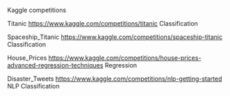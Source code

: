 Kaggle competitions

Titanic https://www.kaggle.com/competitions/titanic
Classification

Spaceship_Titanic https://www.kaggle.com/competitions/spaceship-titanic
Classification

House_Prices https://www.kaggle.com/competitions/house-prices-advanced-regression-techniques
Regression

Disaster_Tweets https://www.kaggle.com/competitions/nlp-getting-started
NLP Classification
